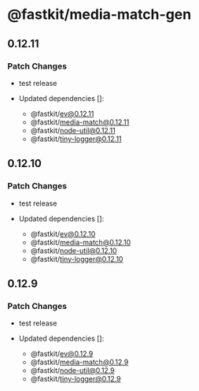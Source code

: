 # @fastkit/media-match-gen

## 0.12.11

### Patch Changes

- test release

- Updated dependencies []:
  - @fastkit/ev@0.12.11
  - @fastkit/media-match@0.12.11
  - @fastkit/node-util@0.12.11
  - @fastkit/tiny-logger@0.12.11

## 0.12.10

### Patch Changes

- test release

- Updated dependencies []:
  - @fastkit/ev@0.12.10
  - @fastkit/media-match@0.12.10
  - @fastkit/node-util@0.12.10
  - @fastkit/tiny-logger@0.12.10

## 0.12.9

### Patch Changes

- test release

- Updated dependencies []:
  - @fastkit/ev@0.12.9
  - @fastkit/media-match@0.12.9
  - @fastkit/node-util@0.12.9
  - @fastkit/tiny-logger@0.12.9
